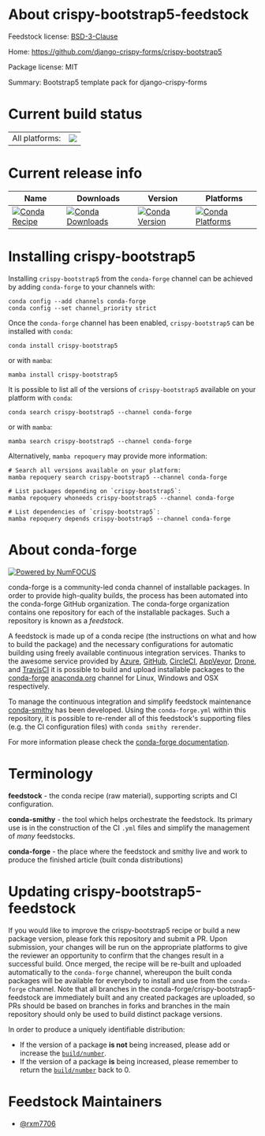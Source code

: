 About crispy-bootstrap5-feedstock
=================================

Feedstock license: [BSD-3-Clause](https://github.com/conda-forge/crispy-bootstrap5-feedstock/blob/main/LICENSE.txt)

Home: https://github.com/django-crispy-forms/crispy-bootstrap5

Package license: MIT

Summary: Bootstrap5 template pack for django-crispy-forms

Current build status
====================


<table><tr><td>All platforms:</td>
    <td>
      <a href="https://dev.azure.com/conda-forge/feedstock-builds/_build/latest?definitionId=19596&branchName=main">
        <img src="https://dev.azure.com/conda-forge/feedstock-builds/_apis/build/status/crispy-bootstrap5-feedstock?branchName=main">
      </a>
    </td>
  </tr>
</table>

Current release info
====================

| Name | Downloads | Version | Platforms |
| --- | --- | --- | --- |
| [![Conda Recipe](https://img.shields.io/badge/recipe-crispy--bootstrap5-green.svg)](https://anaconda.org/conda-forge/crispy-bootstrap5) | [![Conda Downloads](https://img.shields.io/conda/dn/conda-forge/crispy-bootstrap5.svg)](https://anaconda.org/conda-forge/crispy-bootstrap5) | [![Conda Version](https://img.shields.io/conda/vn/conda-forge/crispy-bootstrap5.svg)](https://anaconda.org/conda-forge/crispy-bootstrap5) | [![Conda Platforms](https://img.shields.io/conda/pn/conda-forge/crispy-bootstrap5.svg)](https://anaconda.org/conda-forge/crispy-bootstrap5) |

Installing crispy-bootstrap5
============================

Installing `crispy-bootstrap5` from the `conda-forge` channel can be achieved by adding `conda-forge` to your channels with:

```
conda config --add channels conda-forge
conda config --set channel_priority strict
```

Once the `conda-forge` channel has been enabled, `crispy-bootstrap5` can be installed with `conda`:

```
conda install crispy-bootstrap5
```

or with `mamba`:

```
mamba install crispy-bootstrap5
```

It is possible to list all of the versions of `crispy-bootstrap5` available on your platform with `conda`:

```
conda search crispy-bootstrap5 --channel conda-forge
```

or with `mamba`:

```
mamba search crispy-bootstrap5 --channel conda-forge
```

Alternatively, `mamba repoquery` may provide more information:

```
# Search all versions available on your platform:
mamba repoquery search crispy-bootstrap5 --channel conda-forge

# List packages depending on `crispy-bootstrap5`:
mamba repoquery whoneeds crispy-bootstrap5 --channel conda-forge

# List dependencies of `crispy-bootstrap5`:
mamba repoquery depends crispy-bootstrap5 --channel conda-forge
```


About conda-forge
=================

[![Powered by
NumFOCUS](https://img.shields.io/badge/powered%20by-NumFOCUS-orange.svg?style=flat&colorA=E1523D&colorB=007D8A)](https://numfocus.org)

conda-forge is a community-led conda channel of installable packages.
In order to provide high-quality builds, the process has been automated into the
conda-forge GitHub organization. The conda-forge organization contains one repository
for each of the installable packages. Such a repository is known as a *feedstock*.

A feedstock is made up of a conda recipe (the instructions on what and how to build
the package) and the necessary configurations for automatic building using freely
available continuous integration services. Thanks to the awesome service provided by
[Azure](https://azure.microsoft.com/en-us/services/devops/), [GitHub](https://github.com/),
[CircleCI](https://circleci.com/), [AppVeyor](https://www.appveyor.com/),
[Drone](https://cloud.drone.io/welcome), and [TravisCI](https://travis-ci.com/)
it is possible to build and upload installable packages to the
[conda-forge](https://anaconda.org/conda-forge) [anaconda.org](https://anaconda.org/)
channel for Linux, Windows and OSX respectively.

To manage the continuous integration and simplify feedstock maintenance
[conda-smithy](https://github.com/conda-forge/conda-smithy) has been developed.
Using the ``conda-forge.yml`` within this repository, it is possible to re-render all of
this feedstock's supporting files (e.g. the CI configuration files) with ``conda smithy rerender``.

For more information please check the [conda-forge documentation](https://conda-forge.org/docs/).

Terminology
===========

**feedstock** - the conda recipe (raw material), supporting scripts and CI configuration.

**conda-smithy** - the tool which helps orchestrate the feedstock.
                   Its primary use is in the construction of the CI ``.yml`` files
                   and simplify the management of *many* feedstocks.

**conda-forge** - the place where the feedstock and smithy live and work to
                  produce the finished article (built conda distributions)


Updating crispy-bootstrap5-feedstock
====================================

If you would like to improve the crispy-bootstrap5 recipe or build a new
package version, please fork this repository and submit a PR. Upon submission,
your changes will be run on the appropriate platforms to give the reviewer an
opportunity to confirm that the changes result in a successful build. Once
merged, the recipe will be re-built and uploaded automatically to the
`conda-forge` channel, whereupon the built conda packages will be available for
everybody to install and use from the `conda-forge` channel.
Note that all branches in the conda-forge/crispy-bootstrap5-feedstock are
immediately built and any created packages are uploaded, so PRs should be based
on branches in forks and branches in the main repository should only be used to
build distinct package versions.

In order to produce a uniquely identifiable distribution:
 * If the version of a package **is not** being increased, please add or increase
   the [``build/number``](https://docs.conda.io/projects/conda-build/en/latest/resources/define-metadata.html#build-number-and-string).
 * If the version of a package **is** being increased, please remember to return
   the [``build/number``](https://docs.conda.io/projects/conda-build/en/latest/resources/define-metadata.html#build-number-and-string)
   back to 0.

Feedstock Maintainers
=====================

* [@rxm7706](https://github.com/rxm7706/)


